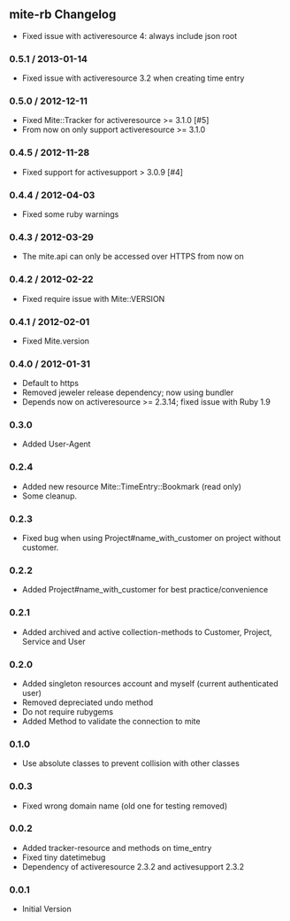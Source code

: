 ## mite-rb Changelog

* Fixed issue with activeresource 4: always include json root

### 0.5.1 / 2013-01-14

* Fixed issue with activeresource 3.2 when creating time entry

### 0.5.0 / 2012-12-11

* Fixed Mite::Tracker for activeresource >= 3.1.0 [#5]
* From now on only support activeresource >= 3.1.0

### 0.4.5 / 2012-11-28

* Fixed support for activesupport > 3.0.9 [#4]

### 0.4.4 / 2012-04-03

* Fixed some ruby warnings

### 0.4.3 / 2012-03-29

* The mite.api can only be accessed over HTTPS from now on

### 0.4.2 / 2012-02-22

* Fixed require issue with Mite::VERSION

### 0.4.1 / 2012-02-01

* Fixed Mite.version

### 0.4.0 / 2012-01-31

* Default to https
* Removed jeweler release dependency; now using bundler
* Depends now on activeresource >= 2.3.14; fixed issue with Ruby 1.9

### 0.3.0

* Added User-Agent

### 0.2.4

* Added new resource Mite::TimeEntry::Bookmark (read only)
* Some cleanup.

### 0.2.3

* Fixed bug when using Project#name_with_customer on project without customer.

### 0.2.2

* Added Project#name_with_customer for best practice/convenience

### 0.2.1

* Added archived and active collection-methods to Customer, Project, Service and User

### 0.2.0

* Added singleton resources account and myself (current authenticated user)
* Removed depreciated undo method
* Do not require rubygems
* Added Method to validate the connection to mite

### 0.1.0

* Use absolute classes to prevent collision with other classes

### 0.0.3

* Fixed wrong domain name (old one for testing removed)

### 0.0.2

* Added tracker-resource and methods on time_entry
* Fixed tiny datetimebug
* Dependency of activeresource 2.3.2 and activesupport 2.3.2
 
### 0.0.1

* Initial Version